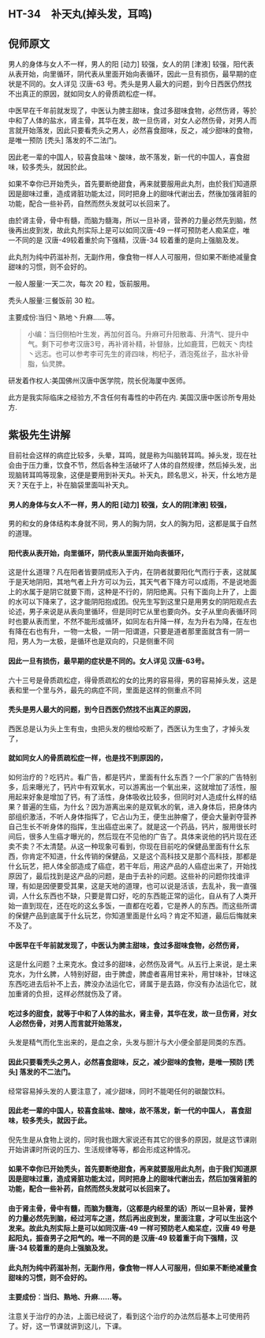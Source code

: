 ## HT-34　补天丸(掉头发，耳鸣)

## 倪师原文

男人的身体与女人不一样，男人的阳 [动力] 较强，女人的阴 [津液] 较强，阳代表从表开始，向里循环，阴代表从里面开始向表循环，因此一旦有损伤，最早期的症状是不同的。女人详见 汉唐-63 号。秃头是男人最大的问题，到今日西医仍然找不出真正的原因，就如同女人的骨质疏松症一样。

中医早在千年前就发现了，中医认为脾主甜味，食过多甜味食物，必然伤肾，等於中和了人体的盐水，肾主骨，其华在发，故一旦伤肾，对女人必然伤骨，对男人而言就开始落发，因此只要看秃头之男人，必然喜食甜味，反之，减少甜味的食物，是唯一预防 [秃头] 落发的不二法门。

因此老一辈的中国人，较喜食盐味丶酸味，故不落发，新一代的中国人，喜食甜味，较多秃头，就因於此。

如果不幸你已开始秃头，首先要断绝甜食，再来就要服用此丸剂，由於我们知道原因是甜味过重，造成肾脏功能太过，同时把身上的甜味代谢出去，然後加强肾脏的功能，配合一些补药，自然而然头发就可以长回来了。

由於肾主骨，骨中有髓，而脑为髓海，所以一旦补肾，营养的力量必然先到脑，然後再出皮到发，故此丸剂实际上是可以如同汉唐-49 一样可预防老人痴呆症，唯一不同的是 汉唐-49较着重於向下强精，汉唐-34 较着重的是向上强脑及发。

此丸剂为纯中药滋补剂，无副作用，像食物一样人人可服用，但如果不断绝减量食甜味的习惯，则不会好的。

一般人服量∶一天二次，每次 20 粒，饭前服用。

秃头人服量∶三餐饭前 30 粒。

主要成份∶当归丶熟地丶升麻……等。

> 小编：当归侧柏叶生发，再加何首乌。升麻可升阳散毒、升清气、提升中气。剩下可参考汉唐3号，再补肾补精，补督脉，比如鹿茸，巴戟天丶肉桂丶远志。也可以参考李可先生的肾四味，枸杞子，酒泡菟丝子，盐水补骨脂，仙灵脾。

研发着作权人∶美国佛州汉唐中医学院，院长倪海厦中医师。

此方是我实际临床之经验方,不含任何有毒性的中药在内. 美国汉唐中医诊所专用处方.

## 紫极先生讲解

目前社会这样的病症比较多，头晕，耳鸣，就是称为叫脑转耳鸣。掉头发，现在社会由于压力重，饮食不节，然后各种生活破坏了人体的自然规律，然后掉头发，出现脑转耳鸣等现象，这便是要用到补天丸。补天丸，顾名思义，补天，什幺地方是天？天在于上，补在脑袋里面叫补天丸。

#### 男人的身体与女人不一样，男人的阳 [动力] 较强，女人的阴[津液] 较强，

男的和女的身体结构本身就不同，男人的胸为阴，女人的胸为阳，这都是属于自然的道理。

#### 阳代表从表开始，向里循环，阴代表从里面开始向表循环，

这是什幺道理？凡在阳者皆要阴成形入于内，在阴者就要阳化气而行于表，这就属于是天地阴阳，其地气者上升方可以为云，其天气者下降方可以成雨，不是说地面上的水属于是阴它就要下雨，这种是不行的，阴阳绝离。只有下面向上升了，上面的水可以下降来了，这才能阴阳抱成团。倪先生写到这里只是用男女的阴阳观点去论述，男子来说是从表向里循环，但是同时它从里也要向外。女子从里向表循环同时也要从表而里，不然不能形成循环，如同左右升降一样，左为升右为降，在左也有降在右也有升，一物一太极，一阴一阳谓道，只要是道者那里面就含有一阴一阳，男人为一太极，是循环也是双向的，只是侧重不同

#### 因此一旦有损伤，最早期的症状是不同的。女人详见 汉唐-63号。

六十三号是骨质疏松症，得骨质疏松的女的比男的容易得，男的容易掉头发，这是表和里一个里与外，最先的病症不同，里面是这样的侧重点不同

#### 秃头是男人最大的问题，到今日西医仍然找不出真正的原因，

西医总是认为头上生有虫，虫把头发的根给咬断了，西医认为生虫了，才掉头发了，

#### 就如同女人的骨质疏松症一样，也是找不到原因的，

如何治疗的？吃钙片。看广告，都是钙片，里面有什幺东西？一个厂家的广告特别多，后来曝光了，钙片中有双氧水，可以游离出一个氧出来，这就增加了活性，服用起来好象是增加了钙，有了活性，身体吸收比较多，但同时对人造成什幺样的结果？普遍的生癌，为什幺？因为游离出来的是双氧水的氧，进入身体后，把身体内部组织激活，不听人身体指挥了，它占山为王，便生出肿瘤了，便会大量剥夺营养自己生长不听身体的指挥，生出癌症出来了。就是这一个药品，钙片，服用很长时间后，很多人生癌才曝光的，然后现在不见他的广告了。具体来说他的钙片现在还卖不卖？不太清楚。从这一种现象可看到，你现在目前吃的保健品里面有什幺东西，你肯定不知道，什幺传销的保健品，又是这个高科技又是那个高科技，那都是什幺玩艺，把人体全部造成了癌症，若干年后，用这产品的人癌症出来了，开始找原因了，最后找到是这产品的问题，是由于去补的问题。这些补的问题你找谁评理，有如是因便要受其果，这是天地的道理，也可以说是活该，去乱补，我一直强调，人什幺东西也不缺，只要是胃口好，吃的东西能正常的运化，自从有了人类开始一直到现在，还在吃的这幺多饭，一直都在吃着，它是养人的东西。而这些所谓的保健产品到底属于什幺玩艺，你知道里面是什幺吗？肯定不知道，最后后悔就来不及了。

#### 中医早在千年前就发现了，中医认为脾主甜味，食过多甜味食物，必然伤肾，

这是什幺问题？土来克水。食过多的甜味，必然伤及肾气。从五行上来说，是土来克水，为什幺脾，人特别好甜，由于脾虚，脾虚者喜用甘来补，用甘味补，甘味这东西吃进去后补不上去，脾没办法运化它，肾属于是去路，你没有办法运化它，就加重肾的负担，这样必然就伤及了肾。

#### 吃过多的甜食，就等于中和了人体的盐水，肾主骨，其华在发，故一旦伤肾，对女人必然伤骨，对男人而言就开始落发，

头发是精气而化生出来的，是血之余，头发与胆汁与大小便全部是同类的东西。

#### 因此只要看秃头之男人，必然喜食甜味，反之，减少甜味的食物，是唯一预防 [秃头] 落发的不二法门。

经常容易掉头发的人要注意了，减少甜味，同时不能喝任何的碳酸饮料。

#### 因此老一辈的中国人，较喜食盐味、酸味，故不落发，新一代的中国人， 喜食甜味，较多秃头，就因于此。

倪先生是从食物上说的，同时我也跟大家说还有其它的很多的原因，就是这节课刚开始讲课时所说的压力、生活规律等等，都会形成这种情况。

#### 如果不幸你已开始秃头，首先要断绝甜食，再来就要服用此丸剂，由于我们知道原因是甜味过重，造成肾脏功能太过，同时把身上的甜味代谢出去，然后加强肾脏的功能，配合一些补药，自然而然头发就可以长回来了。

#### 由于肾主骨，骨中有髓，而脑为髓海，（这都是内经里的话）所以一旦补肾，营养的力量必然先到脑，经过河车之道，然后再出皮到发，里面注意，才可以生出这个 发来。故此丸剂实际上是可以如同汉唐-49 一样可预防老人痴呆症，汉唐 49 号是起阳丸，振奋男子之阳气的。唯一不同的是 汉唐-49 较着重于向下强精，汉唐-34 较着重的是向上强脑及发。

#### 此丸剂为纯中药滋补剂，无副作用，像食物一样人人可服用，但如果不断绝减量食甜味的习惯，则不会好的。

#### 主要成份︰当归、熟地、升麻……等。

注意关于治疗的办法，上面已经说了，看到这个治疗的办法然后基本上可使用药了。好，这一节课就讲到这儿，下课。